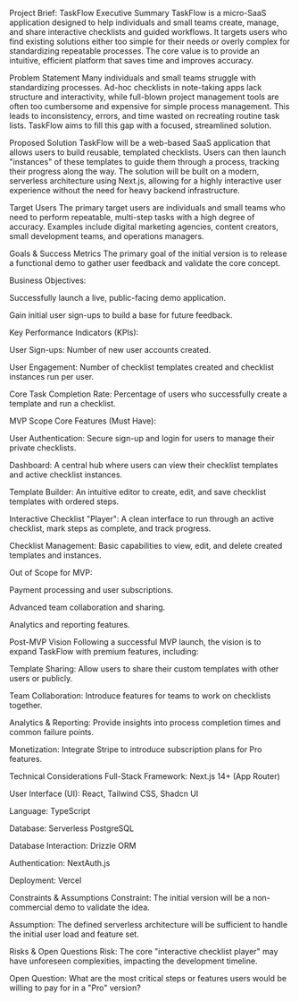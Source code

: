 Project Brief: TaskFlow
Executive Summary
TaskFlow is a micro-SaaS application designed to help individuals and small teams create, manage, and share interactive checklists and guided workflows. It targets users who find existing solutions either too simple for their needs or overly complex for standardizing repeatable processes. The core value is to provide an intuitive, efficient platform that saves time and improves accuracy.

Problem Statement
Many individuals and small teams struggle with standardizing processes. Ad-hoc checklists in note-taking apps lack structure and interactivity, while full-blown project management tools are often too cumbersome and expensive for simple process management. This leads to inconsistency, errors, and time wasted on recreating routine task lists. TaskFlow aims to fill this gap with a focused, streamlined solution.

Proposed Solution
TaskFlow will be a web-based SaaS application that allows users to build reusable, templated checklists. Users can then launch "instances" of these templates to guide them through a process, tracking their progress along the way. The solution will be built on a modern, serverless architecture using Next.js, allowing for a highly interactive user experience without the need for heavy backend infrastructure.

Target Users
The primary target users are individuals and small teams who need to perform repeatable, multi-step tasks with a high degree of accuracy. Examples include digital marketing agencies, content creators, small development teams, and operations managers.

Goals & Success Metrics
The primary goal of the initial version is to release a functional demo to gather user feedback and validate the core concept.

Business Objectives:

Successfully launch a live, public-facing demo application.

Gain initial user sign-ups to build a base for future feedback.

Key Performance Indicators (KPIs):

User Sign-ups: Number of new user accounts created.

User Engagement: Number of checklist templates created and checklist instances run per user.

Core Task Completion Rate: Percentage of users who successfully create a template and run a checklist.

MVP Scope
Core Features (Must Have):

User Authentication: Secure sign-up and login for users to manage their private checklists.

Dashboard: A central hub where users can view their checklist templates and active checklist instances.

Template Builder: An intuitive editor to create, edit, and save checklist templates with ordered steps.

Interactive Checklist "Player": A clean interface to run through an active checklist, mark steps as complete, and track progress.

Checklist Management: Basic capabilities to view, edit, and delete created templates and instances.

Out of Scope for MVP:

Payment processing and user subscriptions.

Advanced team collaboration and sharing.

Analytics and reporting features.

Post-MVP Vision
Following a successful MVP launch, the vision is to expand TaskFlow with premium features, including:

Template Sharing: Allow users to share their custom templates with other users or publicly.

Team Collaboration: Introduce features for teams to work on checklists together.

Analytics & Reporting: Provide insights into process completion times and common failure points.

Monetization: Integrate Stripe to introduce subscription plans for Pro features.

Technical Considerations
Full-Stack Framework: Next.js 14+ (App Router)

User Interface (UI): React, Tailwind CSS, Shadcn UI

Language: TypeScript

Database: Serverless PostgreSQL

Database Interaction: Drizzle ORM

Authentication: NextAuth.js

Deployment: Vercel

Constraints & Assumptions
Constraint: The initial version will be a non-commercial demo to validate the idea.

Assumption: The defined serverless architecture will be sufficient to handle the initial user load and feature set.

Risks & Open Questions
Risk: The core "interactive checklist player" may have unforeseen complexities, impacting the development timeline.

Open Question: What are the most critical steps or features users would be willing to pay for in a "Pro" version?